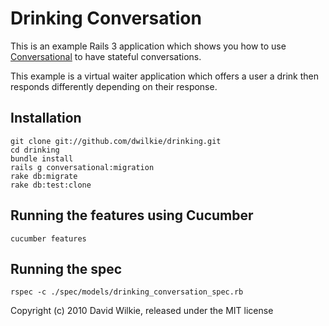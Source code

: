 # Drinking Conversation

This is an example Rails 3 application which shows you how to use [Conversational](http://github.com/dwilkie/conversational) to have stateful conversations.

This example is a virtual waiter application which offers a user a drink then responds differently depending on their response.

## Installation

    git clone git://github.com/dwilkie/drinking.git
    cd drinking
    bundle install
    rails g conversational:migration
    rake db:migrate
    rake db:test:clone

## Running the features using Cucumber

`cucumber features`

## Running the spec

`rspec -c ./spec/models/drinking_conversation_spec.rb`

Copyright (c) 2010 David Wilkie, released under the MIT license
